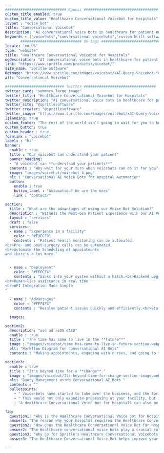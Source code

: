 ```yaml
---
############################ Banner ##################################
custom_title_enabled: true
custom_title_value: "Healthcare Conversational Voicebot for Hospitals"
layout : "voice_bot"
title: "Conversational Voicebot"
description: "AI conversational voice bots in healthcare for patient engagement. Voice assistance in hospitals to help doctors save time and improvise the patient experience."
keywords : ["voicebots","conversational voicebots","custom built software for healthcare","voice assistance","healthcare conversational voicebots for hospitals"]
       ############################ OG tags #################################
locale: "en_US"
type: "website"
title: "Healthcare Conversational Voicebot for Hospitals" 
ogdescription: "AI conversational voice bots in healthcare for patient engagement. Voice assistance in hospitals to help doctors save time and improvise the patient experience."   
link: "https://www.spritle.com/products/voicebot/"
site_name: "Spritle Software"
Ogimage: "https://www.spritle.com/images/voicebot/xAI-Query-Voicebot-for-Patients.png.pagespeed.ic._Eo2HDj5Em.webp" 
alt: "Conversational Voicebot" 

########################### Twitter #################################
twitter_card: "summary_large_image"
twitter_title: "Healthcare Conversational Voicebot for Hospitals"  
twitter_description: "AI conversational voice bots in healthcare for patient engagement. Voice assistance in hospitals to help doctors save time and improvise the patient experience."
twitter_site: "@spritlesoftware"
twitter_creater: "@spritlesoftware"
twitter_image: "https://www.spritle.com/images/voicebot/xAI-Query-Voicebot-for-Patients.png.pagespeed.ic._Eo2HDj5Em.webp" 
Islanding: true
custom_footer: "The rest of the world isn’t going to wait for you to keep up with the **ever-evolving future** so what’s stopping you?"
custom_button: true
custom_header : true
formlink : "voicebot"
labels : "hi"
banner:
  enable : true
  title : "Our voicebot can understand your patient"
  banner_heading:
  - "A voicebot can **understand your patients**"
  contents : "Why wait for your turn when voicebots can do it for you? If you really need the nurses or quick medical assistance, this voicebot will be with you."
  image: "images/voicebot/voicebot-4.png"
  alt : "Conversational AI Voice Bots for Hospital Automation"
  button:
    enable : true
    button_label : "Automation? We are the ones"
    link : "contact/"

section:
  title : "What are the advantages of using our Voice Bot Solution?"
  description : "Witness the Next-Gen Patient Experience with our AI Voice Bot."
  layout : "services"
  draft : false
  services:
  - name : "Experience in a facility"
    color : "#F3FCFD"
    contents : "Patient health monitoring can be automated. 
<br>Pre- and post-surgery calls can be automated.
<br>Automate the Scheduling of Appointments
and there's a lot more."
    

  - name : "Deployment"
    color : "#FFFCF4"
    contents : "Sinks into your system without a hitch.<br>Backend upgrades are made automatically.
<br>Human-like assistance in real time
<br>API Integration Made Simple
"
    
  - name : "Advantages"
    color : "#FFF4F4"
    contents : "Resolve patient issues quickly and efficiently.<br>Staff burnout should be minimised.<br>Medical aid is available 24 hours a day, 7 days</br>Helps in saving up to 80% on your expenses"

  images:

section2:
  description: "asd ad asDA dASD"
  enable : true
  title : "The time has come to live in the **future**"
  image : "images/voicebot/time-has-come-to-live-in-future-section.webp"
  alt: "Workflow Diagram for Conversational AI Bots"
  contents : "Making appointments, engaging with nurses, and going to the hospital for routine check-ups used to be a cumbersome task, but that is no longer necessary. By incorporating AI Voice Bots, we've managed to relieve you of that burden."

section3:
  enable : true
  title : "It's beyond time for a **change**."
  image : "images/voicebot/Its-beyond-time-for-change-section-image.webp"
  alt: "Query Management using Conversational AI Bots "
  contents : ""
  bulletpoints:
    - " Voice-bots have started to take over the business, and the Spritle Team will help you to make the procedure even smoother."
    - " This would not only expedite processing at your facility, but it would also improve productivity by allowing you to manage all of those jobs only with one click from the ease of your smartphone or tablet."
    - "A Healthcare Conversational Voice bot for Hospitals can also be used to alleviate the burden of record keeping and call making that the nurses have to deal with."

faq:
  question1: "Why is the Healthcare Conversational Voice bot for Hospitals needed?"
  answer1: "The reason why your hospital requires the Healthcare Conversational Voice bot is due to the simple task of reducing the burden of the nurses by dealing with calls & appointments by making the handling of patients even smoother. "
  question2: "How does the Healthcare Conversational Voice Bot for Hospitals handle the patients? "
  answer2: "The Healthcare conversational voice bots play a crucial role in patient management by making follow-up calls, pre, and post-surgery calls, check-up calls, and appointment calls. This greatly helps to reduce the stress on the medical staffs and improves remote monitoring."
  question3: "Why go for Spritle's Healthcare Conversational Voicebots for Hospitals?"
  answer3: "The Healthcare Conversational Voice Bot helps improve your hospital experience by automating the manual calling process, with seamless implementation of the bot into your existing system. You can reduce a significant percentage in your overall expense spent over manual support. Also, the patient's queries can be handled smoothly without causing any trouble for both the parties."

---
```

